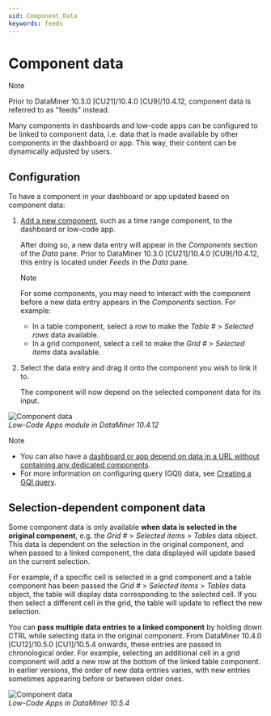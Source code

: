 ```yaml
---
uid: Component_Data
keywords: feeds
---
```


# Component data

> [!NOTE]
> Prior to DataMiner 10.3.0 [CU21]/10.4.0 [CU9]/10.4.12<!--RN 41141-->, component data is referred to as "feeds" instead.

Many components in dashboards and low-code apps can be configured to be linked to component data, i.e. data that is made available by other components in the dashboard or app. This way, their content can be dynamically adjusted by users.

## Configuration

To have a component in your dashboard or app updated based on component data:

1. [Add a new component](xref:Configuring_components), such as a time range component, to the dashboard or low-code app.

   After doing so, a new data entry will appear in the *Components* section of the *Data* pane. Prior to DataMiner 10.3.0 [CU21]/10.4.0 [CU9]/10.4.12<!--RN 41141-->, this entry is located under *Feeds* in the *Data* pane.

   > [!NOTE]
   > For some components, you may need to interact with the component before a new data entry appears in the *Components* section. For example:
   >
   > - In a table component, select a row to make the *Table #* > *Selected rows* data available.
   > - In a grid component, select a cell to make the *Grid #* > *Selected items* data available.

1. Select the data entry and drag it onto the component you wish to link it to.

   The component will now depend on the selected component data for its input.

![Component data](~/dataminer/images/Component_Data.gif)<br>*Low-Code Apps module in DataMiner 10.4.12*

> [!NOTE]
>
> - You can also have a [dashboard or app depend on data in a URL without containing any dedicated components](xref:URL_data).
> - For more information on configuring query (GQI) data, see [Creating a GQI query](xref:Creating_GQI_query).

## Selection-dependent component data

Some component data is only available **when data is selected in the original component**, e.g. the *Grid #* > *Selected items* > *Tables* data object. This data is dependent on the selection in the original component, and when passed to a linked component, the data displayed will update based on the current selection.

For example, if a specific cell is selected in a grid component and a table component has been passed the *Grid #* > *Selected items* > *Tables* data object, the table will display data corresponding to the selected cell. If you then select a different cell in the grid, the table will update to reflect the new selection.

You can **pass multiple data entries to a linked component** by holding down CTRL while selecting data in the original component. From DataMiner 10.4.0 [CU12]/10.5.0 [CU1]/10.5.4 onwards<!--RN 42163-->, these entries are passed in chronological order. For example, selecting an additional cell in a grid component will add a new row at the bottom of the linked table component. In earlier versions, the order of new data entries varies, with new entries sometimes appearing before or between older ones.

![Component data](~/dataminer/images/ComponentData.gif)<br>*Low-Code Apps in DataMiner 10.5.4*
